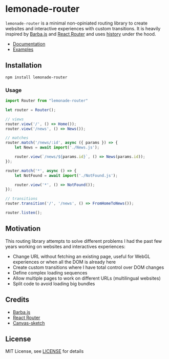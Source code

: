 # lemonade-router

`lemonade-router` is a minimal non-opiniated routing library to create websites and interactive experiences with custom transitions. It is heavily inspired by [Barba.js](https://github.com/barbajs/barba) and [React Router](https://github.com/ReactTraining/react-router) and uses [history](https://github.com/barbajs/barba) under the hood.

- [Documentation](https://github.com/raphaelameaume/lemonade-router/tree/master/docs/README.md)
- [Examples](https://github.com/raphaelameaume/lemonade-router/tree/master/demo)

## Installation

`npm install lemonade-router`

### Usage

```js
import Router from "lemonade-router"

let router = Router();

// views
router.view('/', () => Home());
router.view('/news', () => News());

// matches
router.match('/news/:id', async ({ params }) => {
    let News = await import('./News.js');

    router.view(`/news/${params.id}`, () => News(params.id));
});

router.match('*', async () => {
    let NotFound = await import('./NotFound.js');

    router.view('*', () => NotFound());
});

// transitions
router.transition('/', '/news', () => FromHomeToNews());

router.listen();

```

## Motivation
This routing library attempts to solve different problems I had the past few years working on websites and interactives experiences:
- Change URL without fetching an existing page, useful for WebGL experiences or when all the DOM is already here
- Create custom transitions where I have total control over DOM changes
- Define complex loading sequences 
- Allow multiple pages to work on different URLs (multilingual websites)
- Split code to avoid loading big bundles

## Credits
- [Barba.js](https://github.com/barbajs/barba)
- [React Router](https://github.com/ReactTraining/react-router)
- [Canvas-sketch](https://github.com/mattdesl/canvas-sketch)

## License

MIT License, see [LICENSE](https://github.com/raphaelameaume/lemonade-router/tree/master/LICENSE) for details